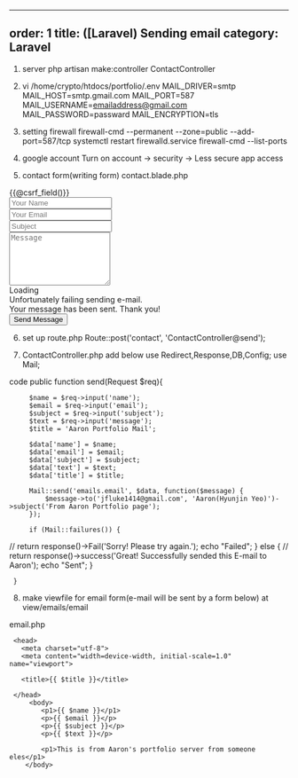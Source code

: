  ---
 order: 1
 title: ([Laravel) Sending email
 category: Laravel
 ---


 1. server
 php artisan make:controller ContactController
 
 2. vi /home/crypto/htdocs/portfolio/.env
 MAIL_DRIVER=smtp
 MAIL_HOST=smtp.gmail.com
 MAIL_PORT=587
 MAIL_USERNAME=emailaddress@gmail.com
 MAIL_PASSWORD=passward
 MAIL_ENCRYPTION=tls
 
 3. setting firewall
 firewall-cmd --permanent --zone=public --add-port=587/tcp
 systemctl restart firewalld.service
 firewall-cmd --list-ports
 
 4. google account
 Turn on
 account -> security -> Less secure app access
 
 5. contact form(writing form)
 contact.blade.php
 
 <form action="contact" method="post" role="form" class="php-email-form">
     {{@csrf_field()}}
       <div class="form-row">
 	<div class="col-md-6 form-group">
 	  <input type="text" name="name" class="form-control" id="name" placeholder="Your Name" data-rule="minlen:4" data-msg="Please enter at least 4 chars" />
 	  <div class="validate"></div>
 	</div>
 	<div class="col-md-6 form-group">
 	  <input type="email" class="form-control" name="email" id="email" placeholder="Your Email" data-rule="email" data-msg="Please enter a valid email" />
 	  <div class="validate"></div>
 	</div>
       </div>
       <div class="form-group">
 	<input type="text" class="form-control" name="subject" id="subject" placeholder="Subject" data-rule="minlen:4" data-msg="Please enter at least 8 chars of subject" />
 	<div class="validate"></div>
       </div>
       <div class="form-group">
 	<textarea class="form-control" name="message" rows="6" data-rule="required" data-msg="Please write something for us" placeholder="Message"></textarea>
 	<div class="validate"></div>
       </div>
       <div class="mb-3">
 	<div class="loading">Loading</div>
 	<div class="error-message">Unfortunately failing sending e-mail.</div>
 	<div class="sent-message">Your message has been sent. Thank you!</div>
       </div>
       <div class="text-center"><button type="submit">Send Message</button></div>
     </form>
 
 6. set up route.php
 Route::post('contact', 'ContactController@send');
 
 7. ContactController.php
 add below
 use Redirect,Response,DB,Config;
 use Mail;
 
 code
 public function send(Request $req){
         
         $name = $req->input('name');
         $email = $req->input('email');
         $subject = $req->input('subject');
         $text = $req->input('message');
         $title = 'Aaron Portfolio Mail';
        
         $data['name'] = $name;
         $data['email'] = $email;
         $data['subject'] = $subject;
         $data['text'] = $text;
         $data['title'] = $title;
         
         Mail::send('emails.email', $data, function($message) {
             $message->to('jfluke1414@gmail.com', 'Aaron(Hyunjin Yeo)')->subject('From Aaron Portfolio page');
         });
                 
         if (Mail::failures()) {
 //             return response()->Fail('Sorry! Please try again.');
             echo "Failed";
         } else {
 //             return response()->success('Great! Successfully sended this E-mail to Aaron');
             echo "Sent";
         }
                     
     }
 
 8. make viewfile for email form(e-mail will be sent by a form below)
 at view/emails/email
 
 email.php
 <!DOCTYPE html>
 <html lang="en">
 
     <head>
       <meta charset="utf-8">
       <meta content="width=device-width, initial-scale=1.0" name="viewport">
     
       <title>{{ $title }}</title>
 
     </head>
         <body>
         	<p1>{{ $name }}</p1>
         	<p>{{ $email }}</p>
         	<p>{{ $subject }}</p>
         	<p>{{ $text }}</p>
         	
         	<p1>This is from Aaron's portfolio server from someone eles</p1>
     	</body>
 
 </html>
 